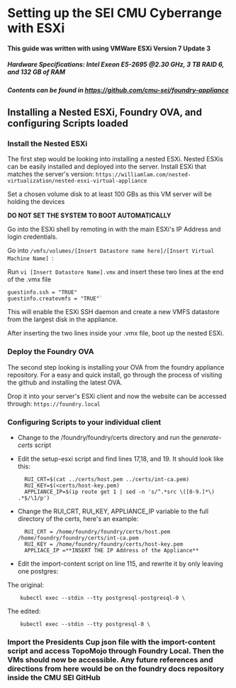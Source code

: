 # Setting up the SEI CMU Cyberrange with ESXi
#### This guide was written with using VMWare ESXi Version 7 Update 3
##### Hardware Specifications: Intel Exeon E5-2695 @2.30 GHz, 3 TB RAID 6, and 132 GB of RAM
##### Contents can be found in https://github.com/cmu-sei/foundry-appliance
## Installing a Nested ESXi, Foundry OVA, and configuring Scripts loaded
### Install the Nested ESXi
The first step would be looking into installing a nested ESXi. Nested ESXis can be easily installed and deployed into the server. Install ESXi that matches the server's version: `https://williamlam.com/nested-virtualization/nested-esxi-virtual-appliance`

Set a chosen volume disk to at least 100 GBs as this VM server will be holding the devices

**DO  NOT SET THE SYSTEM TO BOOT AUTOMATICALLY**

Go into the ESXi shell by remoting in with the main ESXi's IP Address and login credentials. 

Go into `/vmfs/volumes/[Insert Datastore name here]/[Insert Virtual Machine Name] `:  

Run `vi [Insert Datastore Name].vmx` and insert these two lines at the end of the .vmx file


    guestinfo.ssh = "TRUE"
    guestinfo.createvmfs = "TRUE"`
This will enable the ESXi SSH daemon and create a new VMFS datastore from the largest disk in the appliance.

After inserting the two lines inside your .vmx file, boot up the nested ESXi.
### Deploy the Foundry OVA
The second step looking is installing your OVA from the foundry appliance repository. For a easy and quick install, go through the process of visiting the github and installing the latest OVA. 

Drop it into your server's ESXi client and now the website can be accessed through:
`https://foundry.local`

### Configuring Scripts to your individual client
* Change to the /foundry/foundry/certs directory and run the *generate-certs* script
* Edit the setup-esxi script and find lines 17,18, and 19. It should look like this:

        RUI_CRT=$(cat ../certs/host.pem ../certs/int-ca.pem)
        RUI_KEY=$(<certs/host-key.pem)
        APPLIANCE_IP=$(ip route get 1 | sed -n 's/^.*src \([0-9.]*\) .*$/\1/p')

* Change the RUI_CRT, RUI_KEY, APPLIANCE_IP variable to the full directory of the certs, here's an example:
    
        RUI_CRT = /home/foundry/foundry/certs/host.pem /home/foundry/foundry/certs/int-ca.pem
        RUI_KEY = /home/foundry/foundry/certs/host-key.pem
        APPLIACE_IP =**INSERT THE IP Address of the Appliance**
      
* Edit the import-content script on line 115, and rewrite it by only leaving one postgres:

The original:

        kubectl exec --stdin --tty postgresql-postgresql-0 \
The edited:
       
        kubectl exec --stdin --tty postgresql-0 \
### Import the Presidents Cup json file with the import-content script and access TopoMojo through Foundry Local. Then the VMs should now be accessible. Any future references and directions from here would be on the foundry docs repository inside the CMU SEI GitHub

